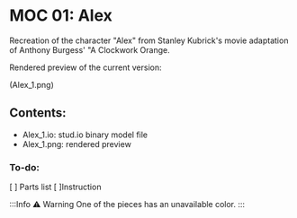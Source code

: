 # MOC 01: Alex

Recreation of the character "Alex" from Stanley Kubrick's movie adaptation of Anthony Burgess' "A Clockwork Orange.

Rendered preview of the current version:

(Alex_1.png)

## Contents:

- Alex_1.io: stud.io binary model file
- Alex_1.png: rendered preview

### To-do:

[ ] Parts list
[ ]Instruction

:::Info
⚠️ Warning
One of the pieces has an unavailable color.
:::
